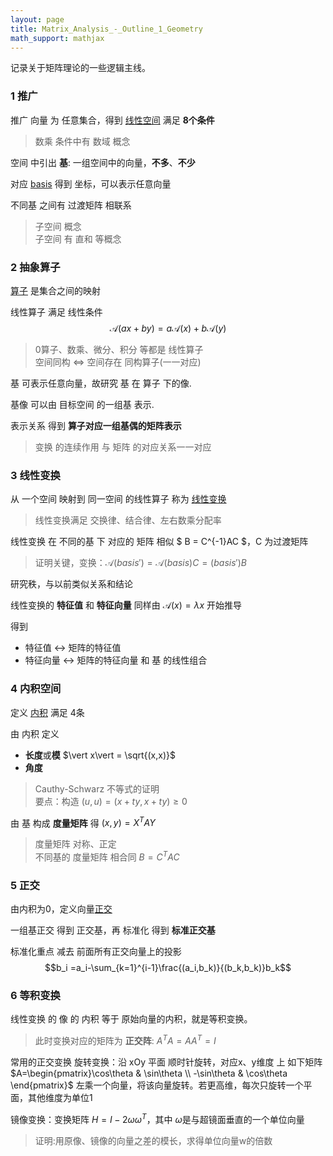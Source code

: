 ```yaml
---
layout: page
title: Matrix_Analysis_-_Outline_1_Geometry
math_support: mathjax
---
```



记录关于矩阵理论的一些逻辑主线。

### 1 推广

推广 向量 为 任意集合，得到 [线性空间](quiver-note-url/12F3DF5A-1F33-4953-B8C2-0E217BEB6231) 满足 **8个条件**

> 数乘 条件中有 数域 概念

空间 中引出
**基**: 一组空间中的向量，**不多**、**不少**

对应 [basis](quiver-note-url/132394FD-6B84-40F9-B87D-68EEF36B2353) 得到 坐标，可以表示任意向量

不同基 之间有 过渡矩阵 相联系

> 子空间 概念  
> 子空间 有 直和 等概念

### 2 抽象算子

[算子](quiver-note-url/EF311FF9-8527-4C97-B2E8-DD88EAE8DFB3) 是集合之间的映射

线性算子 满足 线性条件 $$\mathscr A(ax+by) = a\mathscr A(x) + b\mathscr A(y)$$

> 0算子、数乘、微分、积分 等都是 线性算子  
> 空间同构 $\Leftrightarrow$ 空间存在 同构算子(一一对应)

基 可表示任意向量，故研究 基 在 算子 下的像.

基像 可以由 目标空间 的一组基 表示.

表示关系 得到 **算子对应一组基偶的矩阵表示**

> 变换 的连续作用 与 矩阵 的对应关系一一对应

### 3 线性变换

从 一个空间 映射到 同一空间 的线性算子 称为 [线性变换](quiver-note-url/68A84243-5ED3-47A3-90ED-7F906AF725D2)

> 线性变换满足 交换律、结合律、左右数乘分配率

线性变换 在 不同的基 下 对应的 矩阵 相似 $ B = C^{-1}AC $，C 为过渡矩阵

> 证明关键，变换：$\mathscr A(basis')=\mathscr A(basis)C=(basis')B$

研究秩，与以前类似关系和结论

线性变换的 **特征值** 和 **特征向量**
同样由 $\mathscr A(x)=\lambda x$ 开始推导

得到
- 特征值 $\leftrightarrow$ 矩阵的特征值
- 特征向量 $\leftrightarrow$ 矩阵的特征向量 和 基 的线性组合

### 4 内积空间

定义 [内积](quiver-note-url/774661B3-8B80-40CE-90EC-9CAFCAF302C6) 满足 4条

由 内积 定义
- **长度**或**模** $\vert x\vert = \sqrt{(x,x)}$
- **角度**

> Cauthy-Schwarz 不等式的证明  
> 要点：构造 $(u,u) = (x+ty,x+ty) \ge 0$

由 基 构成 **度量矩阵** 得 $(x,y)=X^TAY$

> 度量矩阵 对称、正定  
> 不同基的 度量矩阵 相合同 $B=C^TAC$

### 5 正交

由内积为0，定义向量[正交](quiver-note-url/A60F2759-CFCF-453E-8E02-ACB004269A02)

一组基正交 得到 正交基，再 标准化 得到 **标准正交基**

标准化重点 减去 前面所有正交向量上的投影 $$b_i =a_i-\sum_{k=1}^{i-1}\frac{(a_i,b_k)}{(b_k,b_k)}b_k$$

### 6 等积变换

线性变换 的 像 的 内积 等于 原始向量的内积，就是等积变换。

> 此时变换对应的矩阵为 **正交阵**: $A^TA=AA^T=I$

常用的正交变换
旋转变换：沿 xOy 平面 顺时针旋转，对应x、y维度 上 如下矩阵
$A=\begin{pmatrix}\cos\theta & \sin\theta \\ -\sin\theta & \cos\theta \end{pmatrix}$
左乘一个向量，将该向量旋转。若更高维，每次只旋转一个平面，其他维度为单位1

镜像变换：变换矩阵 $H=I-2\omega\omega^T$，其中 $\omega$是与超镜面垂直的一个单位向量
> 证明:用原像、镜像的向量之差的模长，求得单位向量w的倍数


